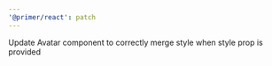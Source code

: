 ```yaml
---
'@primer/react': patch
---
```


Update Avatar component to correctly merge style when style prop is provided
